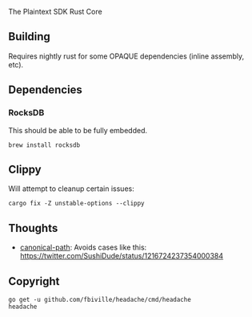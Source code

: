 The Plaintext SDK Rust Core


## Building

Requires nightly rust for some OPAQUE dependencies (inline assembly, etc).


## Dependencies

### RocksDB

This should be able to be fully embedded.

    brew install rocksdb

## Clippy

Will attempt to cleanup certain issues:

    cargo fix -Z unstable-options --clippy

## Thoughts



  * [canonical-path](https://github.com/iqlusioninc/crates/tree/develop/canonical-path):
  Avoids cases like this: https://twitter.com/SushiDude/status/1216724237354000384




## Copyright

    go get -u github.com/fbiville/headache/cmd/headache
    headache


